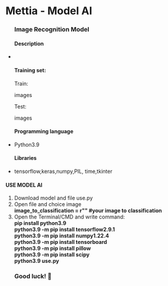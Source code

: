 # Mettia - Model AI
<ul>
  <h3>Image Recognition Model</h3>
  <h4>Description</h4>
  <li><p></p></li>

  <h4>Training set:</h4>
  <p>Train:</p>
  <p> images</p>
  <p>Test:</p>
  <p> images</p>

  <h4>Programming language</h4>
  <li><p>Python3.9</p></li>
  <h4>Libraries</h4>
  <li><p>tensorflow,keras,numpy,PIL, time,tkinter</p></li>
</ul>
<h4>USE MODEL AI</h4>
<ol>
  <li>Download model and file use.py</li>
  <li>Open file and choice image</li>
    <b>image_to_classification = r"" #your image to classification</b>
  <li>Open the Terminal/CMD and write command:</li>
    <b>pip install python3.9</b> <br>
    <b>python3.9 -m pip install tensorflow2.9.1</b> <br>
    <b>python3.9 -m pip install numpy1.22.4</b> <br>
    <b>python3.9 -m pip install tensorboard</b> <br>
    <b>python3.9 -m pip install pillow</b> <br>
    <b>python3.9 -m pip install scipy</b> <br>
    <b>python3.9 use.py</b><br>
    <h3>Good luck! 🤗</h3> 
</ol>
